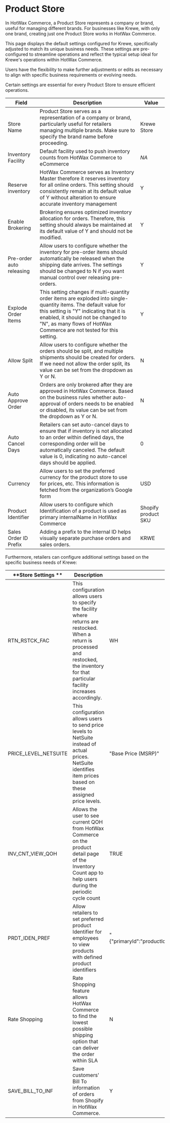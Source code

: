 # Product Store

In HotWax Commerce, a Product Store represents a company or brand, useful for managing different brands. For businesses like Krewe, with only one brand, creating just one Product Store works in HotWax Commerce.

This page displays the default settings configured for Krewe, specifically adjusted to match its unique business needs. These settings are pre-configured to streamline operations and reflect the typical setup ideal for Krewe's operations within HotWax Commerce.

Users have the flexibility to make further adjustments or edits as necessary to align with specific business requirements or evolving needs.

Certain settings are essential for every Product Store to ensure efficient operations.

| **Field**                  | **Description**                                                                                                         | **Value**              |
|------------------------|---------------------------------------------------------------------------------------------------------------------|--------------------|
| Store Name             | Product Store serves as a representation of a company or brand, particularly useful for retailers managing multiple brands. Make sure to specify the brand name before proceeding. | Krewe Store        |
| Inventory Facility      | Default facility used to push inventory counts from HotWax Commerce to eCommerce                                   | _NA_               |
| Reserve inventory      | HotWax Commerce serves as Inventory Master therefore it reserves inventory for all online orders. This setting should consistently remain at its default value of Y without alteration to ensure accurate inventory management | Y                  |
| Enable Brokering       | Brokering ensures optimized inventory allocation for orders. Therefore, this setting should always be maintained at its default value of Y and should not be modified. | Y                  |
| Pre-order auto releasing | Allow users to configure whether the inventory for pre-order items should automatically be released when the shipping date arrives. The settings should be changed to N if you want manual control over releasing pre-orders. | Y                |
| Explode Order Items    | This setting changes if multi-quantity order items are exploded into single-quantity items. The default value for this setting is "Y" indicating that it is enabled, it should not be changed to "N", as many flows of HotWax Commerce are not tested for this setting. | Y                  |
| Allow Split            | Allow users to configure whether the orders should be split, and multiple shipments should be created for orders. If we need not allow the order split, its value can be set from the dropdown as Y or N. | N                  |
| Auto Approve Order      | Orders are only brokered after they are approved in HotWax Commerce. Based on the business rules whether auto-approval of orders needs to be enabled or disabled, its value can be set from the dropdown as Y or N. | N                |
| Auto Cancel Days       | Retailers can set auto-cancel days to ensure that if inventory is not allocated to an order within defined days, the corresponding order will be automatically canceled. The default value is 0, indicating no auto-cancel days should be applied. | 0                |
| Currency               | Allow users to set the preferred currency for the product store to use for prices, etc. This information is fetched from the organization’s Google form | USD                |
| Product Identifier     | Allow users to configure which Identification of a product is used as primary internalName in HotWax Commerce        | Shopify product SKU |
| Sales Order ID Prefix  | Adding a prefix to the internal ID helps visually separate purchase orders and sales orders.                         | KRWE               |

Furthermore, retailers can configure additional settings based on the specific business needs of Krewe:

| **Store Settings **       | **Description**                                                                                                      | **Value**  |
|-----------------------|------------------------------------------------------------------------------------------------------------------|--------|
| RTN_RSTCK_FAC         | This configuration allows users to specify the facility where returns are restocked. When a return is processed and restocked, the inventory for that particular facility increases accordingly. | WH     |
| PRICE_LEVEL_NETSUITE  | This configuration allows users to send price levels to NetSuite instead of actual prices. NetSuite identifies item prices based on these assigned price levels. | "Base Price (MSRP)" |
| INV_CNT_VIEW_QOH      | Allows the user to see current QOH from HotWax Commerce on the product detail page of the Inventory Count app to help users during the periodic cycle count | TRUE   |
| PRDT_IDEN_PREF        | Allow retailers to set preferred product Identifier for employees to view products with defined product identifiers  | "{"primaryId":"productId","secondaryId":"productId"}" |
| Rate Shopping         | Rate Shopping feature allows HotWax Commerce to find the lowest possible shipping option that can deliver the order within SLA | N      |
| SAVE_BILL_TO_INF      | Save customers' Bill To information of orders from Shopify in HotWax Commerce.                                   | Y      |

